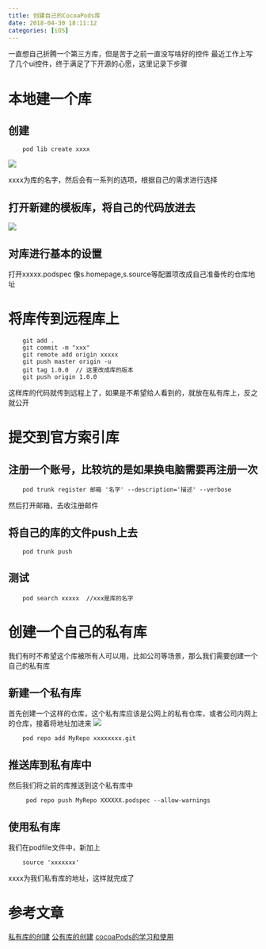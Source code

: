 ```yaml
---
title: 创建自己的CocoaPods库
date: 2018-04-30 18:11:12
categories: [iOS]
---
```

一直想自己折腾一个第三方库，但是苦于之前一直没写啥好的控件
最近工作上写了几个ui控件，终于满足了下开源的心愿，这里记录下步骤
<!--more-->
# 本地建一个库
## 创建
```
    pod lib create xxxx
```
![](https://img.wxz.name/15250836204894.jpg)

xxxx为库的名字，然后会有一系列的选项，根据自己的需求进行选择
## 打开新建的模板库，将自己的代码放进去
![](https://img.wxz.name/15250835729749.jpg)
## 对库进行基本的设置 
打开xxxxx.podspec
像s.homepage,s.source等配置项改成自己准备传的仓库地址
# 将库传到远程库上
```
    git add .
    git commit -m "xxx"
    git remote add origin xxxxx
    git push master origin -u
    git tag 1.0.0  // 这里改成库的版本
    git push origin 1.0.0
```
这样库的代码就传到远程上了，如果是不希望给人看到的，就放在私有库上，反之就公开
# 提交到官方索引库
## 注册一个账号，比较坑的是如果换电脑需要再注册一次
```
    pod trunk register 邮箱 '名字' --description='描述' --verbose
```
然后打开邮箱，去收注册邮件
## 将自己的库的文件push上去
```
    pod trunk push 
```
## 测试
```
    pod search xxxxx  //xxx是库的名字
```
# 创建一个自己的私有库
我们有时不希望这个库被所有人可以用，比如公司等场景，那么我们需要创建一个自己的私有库
## 新建一个私有库
首先创建一个这样的仓库，这个私有库应该是公网上的私有仓库，或者公司内网上的仓库，接着将地址加进来
![](https://img.wxz.name/15250848614083.jpg)
```
    pod repo add MyRepo xxxxxxxx.git
```
## 推送库到私有库中
然后我们将之前的库推送到这个私有库中
```
     pod repo push MyRepo XXXXXX.podspec --allow-warnings
```
## 使用私有库
我们在podfile文件中，新加上
```
    source 'xxxxxxx'  
```
xxxx为我们私有库的地址，这样就完成了


# 参考文章
[私有库的创建](https://www.jianshu.com/p/0c640821b36f)
[公有库的创建](http://qiubaiying.top/2017/03/08/CocoaPods公有仓库的创建/)
[cocoaPods的学习和使用](http://luoxianming.cn/2016/03/27/CocoaPods/)


